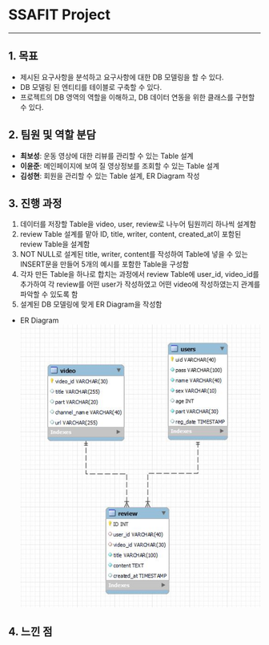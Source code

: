 # SSAFIT Project
----------
## 1. 목표
- 제시된 요구사항을 분석하고 요구사항에 대한 DB 모델링을 할 수 있다.
- DB 모델링 된 엔티티를 테이블로 구축할 수 있다.
- 프로젝트의 DB 영역의 역할을 이해하고, DB 데이터 연동을 위한 클래스를 구현할 수
있다.

## 2. 팀원 및 역할 분담
- **최보성**: 운동 영상에 대한 리뷰를 관리할 수 있는 Table 설계
- **이윤준**: 메인페이지에 보여 질 영상정보를 조회할 수 있는 Table 설계
- **김성현**: 회원을 관리할 수 있는 Table 설계, ER Diagram 작성

## 3. 진행 과정
1. 데이터를 저장할 Table을 video, user, review로 나누어 팀원끼리 하나씩 설계함
2. review Table 설계를 맡아 ID, title, writer, content, created_at이 포함된 review Table을 설계함
3. NOT NULL로 설계된 title, writer, content를 작성하여 Table에 넣을 수 있는 INSERT문을 만들어 5개의 예시를 포함한 Table을 구성함
4. 각자 만든 Table을 하나로 합치는 과정에서 review Table에 user_id, video_id를 추가하여 각 review를 어떤 user가 작성하였고 어떤 video에 작성하였는지 관계를 파악할 수 있도록 함
5. 설계된 DB 모델링에 맞게 ER Diagram을 작성함
- ER Diagram
![ER Diagram](./img/ER_Diagram.JPG)

## 4. 느낀 점
